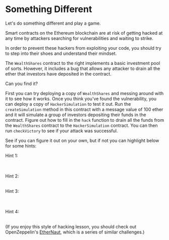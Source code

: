 # Something Different

Let's do something different and play a game. 

Smart contracts on the Ethereum blockchain are at risk of getting hacked at any time by attackers searching for vulnerabilities and waiting to strike. 

In order to prevent these hackers from exploiting your code, you should try to step into their shoes and understand their mindset. 

The `WealthShares` contract to the right implements a basic investment pool of sorts. However, it includes a bug that allows any attacker to drain all the ether that investors have deposited in the contract. 

Can you find it? 

First you can try deploying a copy of `WealthShares` and messing around with it to see how it works. Once you think you've found the vulnerability, you can deploy a copy of `HackerSimulation` to test it out. Run the `createSimulation` method in this contract with a message value of 100 ether and it will simulate a group of investors depositing their funds in the contract. Figure out how to fill in the `hack` function to drain all the funds from the `WealthShares` contract to the `HackerSimulation` contract. You can then run `checkVictory` to see if your attack was successful. 

See if you can figure it out on your own, but if not you can highlight below for some hints:

Hint 1: <span style="color:white;}">This is a variation on a vulnerability we talked about before. The author of WealthShares is protecting against some things, but it looks like they are failing to protect against other related things.</span>

Hint 2: <span style="color:white;}">See if you can create an overflow bug in divideShares that will let you generate a massive amount of shares from thin air.</span>

Hint 3: <span style="color:white;">If you can find a value for the parameter numShares that overflows the multiplication in the first line of divideShares but allows the safeSubtract to pass without reverting, you will be able to extract the ether.</span>

Hint 4: <span style="color:white;">You should be using some of the basic math operations (multiplication \*, exponentiation \*\*, addition +, subtraction -, and so on)</span>

(If you enjoy this style of hacking lesson, you should check out OpenZeppelin's [EtherNaut](https://ethernaut.openzeppelin.com/), which is a series of similar challenges.)
